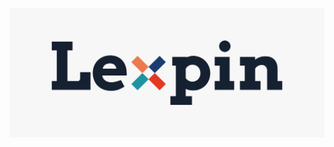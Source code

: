 <p> <img src="https://raw.githubusercontent.com/lexpin-online/content-course/main/Lexpin-Logo.jpg" /> </p>
